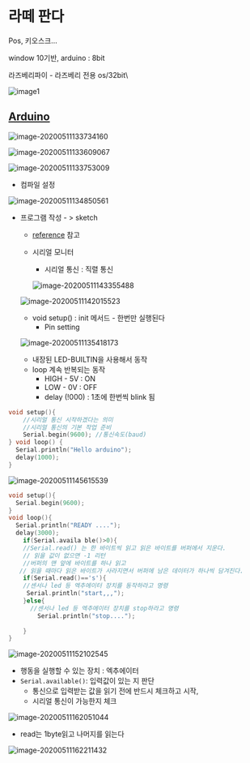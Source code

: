 # 라떼 판다

Pos, 키오스크...

window 10기반, arduino : 8bit

라즈베리파이 - 라즈베리 전용 os/32bit\

![image1](images/QCrLM6d.png)

## [Arduino](https://www.arduino.cc/)



![image-20200511133734160](images/image-20200511133734160.png)

![image-20200511133609067](images/image-20200511133609067.png)

![image-20200511133753009](images/image-20200511133753009.png)



* 컴파일 설정 

![image-20200511134850561](images/image-20200511134850561.png)

* 프로그램 작성 - > sketch

  * [reference](https://www.arduino.cc/reference/en) 참고

  * 시리얼 모니터 

    * 시리얼 통신 : 직렬 통신

    ![image-20200511143355488](images/image-20200511143355488.png)

  ![image-20200511142015523](images/image-20200511142015523.png)

  * void setup()  : init 메서드 - 한번만 실행된다
    * Pin setting

  ![image-20200511135418173](images/image-20200511135418173.png)

  * 내장된 LED-BUILTIN을 사용해서 동작
  * loop 계속 반복되는 동작
    * HIGH - 5V : ON
    * LOW - 0V : OFF
    * delay (!000) : 1초에 한번씩 blink 됨

```c
void setup(){
    //시리얼 통신 시작하겠다는 의미
    //시리얼 통신의 기본 작업 준비
    Serial.begin(9600); //통신속도(baud)
} void loop() {
  Serial.println("Hello arduino");
  delay(1000);
}
```

![image-20200511145615539](images/image-20200511145615539.png)

```c
void setup(){
  Serial.begin(9600);
}
void loop(){
  Serial.println("READY ....");
  delay(3000);
    if(Serial.availa ble()>0){
    //Serial.read() 는 한 바이트씩 읽고 읽은 바이트를 버퍼에서 지운다.
    // 읽을 값이 없으면 -1 리턴
    //버퍼의 맨 앞에 바이트를 하나 읽고
   // 읽을 때마다 읽은 바이트가 사라지면서 버퍼에 남은 데이터가 하나씩 담겨진다.
    if(Serial.read()=='s'){
	//센서나 led 등 엑추에이터 장치를 동작하라고 명령
     Serial.println("start,,,");
    }else{
      //센서나 led 등 엑추에이터 장치를 stop하라고 명령
        Serial.println("stop....");
       
    }
}
```

![image-20200511152102545](images/image-20200511152102545.png)

* 행동을 실행할 수 있는 장치 : 엑추에이터
* `Serial.available()`: 입력값이 있는 지 판단 
  * 통신으로 입력받는 값을 읽기 전에 반드시 체크하고 시작,
  * 시리얼 통신이 가능한지 체크

![image-20200511162051044](images/image-20200511162051044.png)

* read는 1byte읽고 나머지를 읽는다

![image-20200511162211432](images/image-20200511162211432.png)